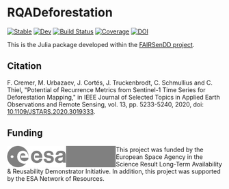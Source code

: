# RQADeforestation

[![Stable](https://img.shields.io/badge/docs-stable-blue.svg)](https://earthyscience.github.io/RQADeforestation.jl/stable/)
[![Dev](https://img.shields.io/badge/docs-dev-blue.svg)](https://earthyscience.github.io/RQADeforestation.jl/dev/)
[![Build Status](https://github.com/EarthyScience/RQADeforestation.jl/actions/workflows/CI.yml/badge.svg?branch=main)](https://github.com/EarthyScience/RQADeforestation.jl/actions/workflows/CI.yml?query=branch%3Amain)
[![Coverage](https://codecov.io/gh/EarthyScience/RQADeforestation.jl/branch/main/graph/badge.svg)](https://codecov.io/gh/EarthyScience/RQADeforestation.jl)
[![DOI](https://zenodo.org/badge/879735431.svg)](https://doi.org/10.5281/zenodo.15076234)

This is the Julia package developed within the [FAIRSenDD project](https://github.com/EarthyScience/FAIRSenDD).

## Citation

F. Cremer, M. Urbazaev, J. Cortés, J. Truckenbrodt, C. Schmullius and C. Thiel, "Potential of Recurrence Metrics from Sentinel-1 Time Series for Deforestation Mapping," in IEEE Journal of Selected Topics in Applied Earth Observations and Remote Sensing, vol. 13, pp. 5233-5240, 2020, doi: [10.1109/JSTARS.2020.3019333](https://dx.doi.org/10.1109/JSTARS.2020.3019333).

## Funding

<img src="https://github.com/EarthyScience/FAIRSenDD/raw/main/website/docs/public/ESA_logo.svg" align="left" height="50px"/>
<img src="https://github.com/EarthyScience/FAIRSenDD/raw/main/website/docs/public/ESA_NoR_logo.svg" align="left" height="50px" style="filter: contrast(0);"/>

This project was funded by the European Space Agency in the Science Result Long-Term Availability & Reusability Demonstrator Initiative.
In addition, this project was supported by the ESA Network of Resources.
